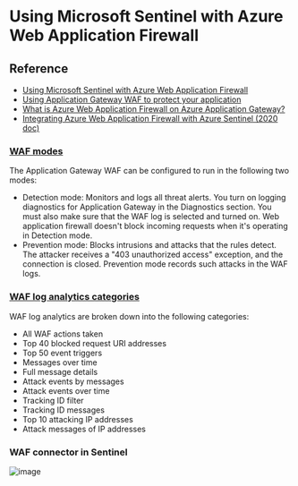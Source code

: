 # Using Microsoft Sentinel with Azure Web Application Firewall

## Reference
* [Using Microsoft Sentinel with Azure Web Application Firewall](https://learn.microsoft.com/en-us/azure/web-application-firewall/waf-sentinel)
* [Using Application Gateway WAF to protect your application](https://learn.microsoft.com/en-us/azure/active-directory/app-proxy/application-proxy-application-gateway-waf)
* [What is Azure Web Application Firewall on Azure Application Gateway?](https://learn.microsoft.com/en-us/azure/web-application-firewall/ag/ag-overview)
* [Integrating Azure Web Application Firewall with Azure Sentinel (2020 doc)](https://techcommunity.microsoft.com/t5/azure-network-security-blog/integrating-azure-web-application-firewall-with-azure-sentinel/ba-p/1720306)

### [WAF modes](https://learn.microsoft.com/en-us/azure/web-application-firewall/ag/ag-overview#waf-modes)
The Application Gateway WAF can be configured to run in the following two modes: <br>
* Detection mode: Monitors and logs all threat alerts. You turn on logging diagnostics for Application Gateway in the Diagnostics section. You must also make sure that the WAF log is selected and turned on. Web application firewall doesn't block incoming requests when it's operating in Detection mode.
* Prevention mode: Blocks intrusions and attacks that the rules detect. The attacker receives a "403 unauthorized access" exception, and the connection is closed. Prevention mode records such attacks in the WAF logs.

### [WAF log analytics categories](https://learn.microsoft.com/en-us/azure/web-application-firewall/waf-sentinel#waf-log-analytics-categories)
WAF log analytics are broken down into the following categories: <br>
* All WAF actions taken
* Top 40 blocked request URI addresses
* Top 50 event triggers
* Messages over time
* Full message details
* Attack events by messages
* Attack events over time
* Tracking ID filter
* Tracking ID messages
* Top 10 attacking IP addresses
* Attack messages of IP addresses

### WAF connector in Sentinel
![image](https://github.com/guguji666666/GJS-Sentinel-Tips/assets/96930989/407afa8b-0117-4781-ae89-50699e59f532)
